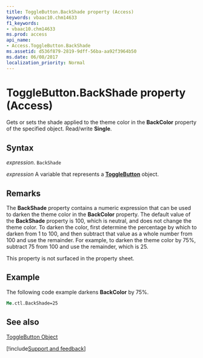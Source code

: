 ```yaml
---
title: ToggleButton.BackShade property (Access)
keywords: vbaac10.chm14633
f1_keywords:
- vbaac10.chm14633
ms.prod: access
api_name:
- Access.ToggleButton.BackShade
ms.assetid: d536f879-2819-9dff-56ba-aa92f3964b50
ms.date: 06/08/2017
localization_priority: Normal
---
```



# ToggleButton.BackShade property (Access)

Gets or sets the shade applied to the theme color in the  **BackColor** property of the specified object. Read/write **Single**.


## Syntax

_expression_. `BackShade`

_expression_ A variable that represents a **[ToggleButton](Access.ToggleButton.md)** object.


## Remarks

The  **BackShade** property contains a numeric expression that can be used to darken the theme color in the **BackColor** property. The default value of the **BackShade** property is 100, which is neutral, and does not change the theme color. To darken the color, first determine the percentage by which to darken from 1 to 100, and then subtract that value as a whole number from 100 and use the remainder. For example, to darken the theme color by 75%, subtract 75 from 100 and use the remainder, which is 25.

This property is not surfaced in the property sheet. 


## Example

The following code example darkens  **BackColor** by 75%.


```vb
Me.ctl.BackShade=25
```


## See also


[ToggleButton Object](Access.ToggleButton.md)

[!include[Support and feedback](~/includes/feedback-boilerplate.md)]